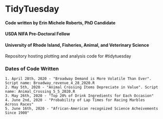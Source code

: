 # TidyTuesday
#### Code written by Erin Michele Roberts, PhD Candidate
#### USDA NIFA Pre-Doctoral Fellow
#### University of Rhode Island, Fisheries, Animal, and Veterinary Science

Repository hosting plotting and analysis code for #tidytuesday

### Dates of Code Written

	1. April 28th, 2020 - "Broadway Demand is More Volatile Than Ever". Script name: Broadway_revenue_4_28_2020.R
	2. May 5th, 2020 - "Animal Crossing Items Depreciate in Value". Script name: Animal_Crossing_5_5_2020.R
	3. May 26th, 2020 - "Top 20% of Drink Ingredients for Each Occasion"
	4. June 2nd, 2020 - "Probability of Lap Times for Racing Marbles Across Races"
	5. June 16th, 2020 - "African-American recognized Science Acheivements Since 1900"
